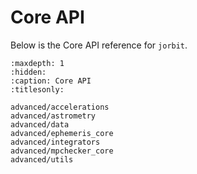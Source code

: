 # Core API

Below is the Core API reference for `jorbit`.

```{toctree}
:maxdepth: 1
:hidden:
:caption: Core API
:titlesonly:

advanced/accelerations
advanced/astrometry
advanced/data
advanced/ephemeris_core
advanced/integrators
advanced/mpchecker_core
advanced/utils

```
